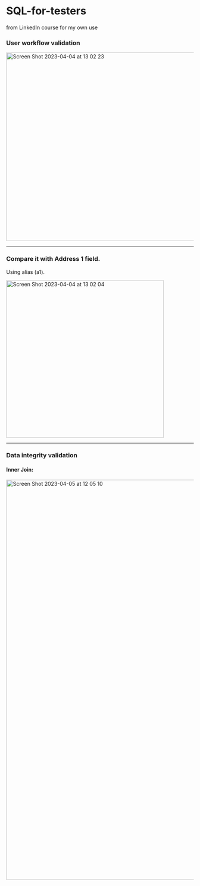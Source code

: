 # SQL-for-testers
from LinkedIn course for my own use

### User workflow validation

<img width="506" alt="Screen Shot 2023-04-04 at 13 02 23" src="https://user-images.githubusercontent.com/66965539/229865288-6c5cd9f8-81cd-4091-a76d-fbe0b1bbdd38.png">

_____________________________________________________________________

### Compare it with Address 1 field.  
Using alias (a1).


<img width="423" alt="Screen Shot 2023-04-04 at 13 02 04" src="https://user-images.githubusercontent.com/66965539/229865435-e5473d28-b39e-4f5f-8fc9-ad92348cf35c.png">

_____________________________________________________________________


### Data integrity validation

#### Inner Join:



<img width="1075" alt="Screen Shot 2023-04-05 at 12 05 10" src="https://user-images.githubusercontent.com/66965539/230139634-9e785846-f281-4dc8-ad72-72777f34951f.png">
